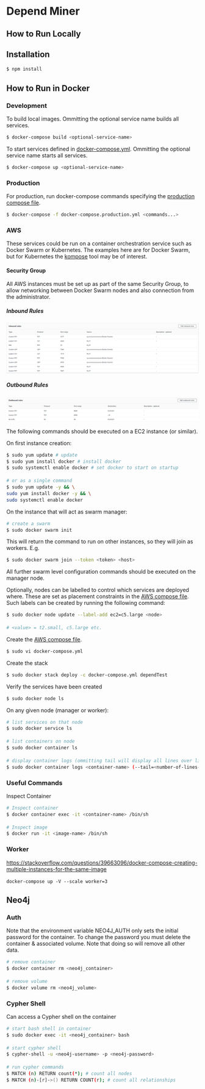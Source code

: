 # Depend Miner

## How to Run Locally
## Installation

```bash
$ npm install
```

## How to Run in Docker

### Development
To build local images. Ommitting the optional service name builds all services.

```bash
$ docker-compose build <optional-service-name>
```

To start services defined in [docker-compose.yml](docker-compose.yml). Ommitting the optional service name starts all services.

```bash
$ docker-compose up <optional-service-name>
```

### Production
For production, run docker-compose commands specifying the [production compose file](docker-compose.production.yml).

```bash
$ docker-compose -f docker-compose.production.yml <commands...>
```

### AWS
These services could be run on a container orchestration service such as Docker Swarm or Kubernetes. The examples here are for Docker Swarm, but for Kubernetes the [kompose](https://github.com/kubernetes/kompose) tool may be of interest.

[sg_inbound]: img/securitygroup_rules_inbound.png "Security Group Inbound Rules"
[sg_outbound]: img/securitygroup_rules_outbound.png "Security Group Outbound Rules"
#### Security Group
All AWS instances must be set up as part of the same Security Group, to allow networking between Docker Swarm nodes and also connection from the administrator.

##### Inbound Rules
![Security Group Inbound Rules][sg_inbound]

##### Outbound Rules
![Security Group Inbound Rules][sg_outbound]

The following commands should be executed on a EC2 instance (or similar).

On first instance creation:
```bash
$ sudo yum update # update
$ sudo yum install docker # install docker
$ sudo systemctl enable docker # set docker to start on startup

# or as a single command
$ sudo yum update -y && \
sudo yum install docker -y && \
sudo systemctl enable docker
```

On the instance that will act as swarm manager:
```bash
# create a swarm
$ sudo docker swarm init
```

This will return the command to run on other instances, so they will join as workers. E.g.
```bash
$ sudo docker swarm join --token <token> <host>
```

All further swarm level configuration commands should be executed on the manager node.

Optionally, nodes can be labelled to control which services are deployed where. These are set as placement constraints in the [AWS compose file](docker-compose.aws.yml). Such labels can be created by running the following command:
```bash
$ sudo docker node update --label-add ec2=c5.large <node>

# <value> = t2.small, c5.large etc.
```

Create the [AWS compose file](docker-compose.aws.yml).
```bash
$ sudo vi docker-compose.yml
```

Create the stack
```bash
$ sudo docker stack deploy -c docker-compose.yml dependTest
```

Verify the services have been created
```bash
$ sudo docker node ls
```

On any given node (manager or worker):
```bash
# list services on that node
$ sudo docker service ls

# list containers on node
$ sudo docker container ls

# display container logs (ommitting tail will display all lines over lifetime of container)
$ sudo docker container logs <container-name> (--tail=<number-of-lines-to-display>)
```

### Useful Commands
Inspect Container
```bash
# Inspect container
$ docker container exec -it <container-name> /bin/sh

# Inspect image
$ docker run -it <image-name> /bin/sh
```

### Worker
https://stackoverflow.com/questions/39663096/docker-compose-creating-multiple-instances-for-the-same-image

`docker-compose up -V --scale worker=3`

## Neo4j
### Auth
Note that the environment variable NEO4J_AUTH only sets the initial password for the container. To change the password you must delete the container & associated volume. Note that doing so will remove all other data.

```bash
# remove container
$ docker container rm <neo4j_container>

# remove volume
$ docker volume rm <neo4j_volume>
```

### Cypher Shell
Can access a Cypher shell on the container
```bash
# start bash shell in container
$ sudo docker exec -it <neo4j_container> bash

# start cypher shell
$ cypher-shell -u <neo4j-username> -p <neo4j-password>

# run cypher commands
$ MATCH (n) RETURN count(*); # count all nodes
$ MATCH (n)-[r]->() RETURN COUNT(r); # count all relationships
```